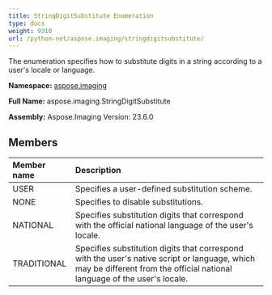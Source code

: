 ```yaml
---
title: StringDigitSubstitute Enumeration
type: docs
weight: 9310
url: /python-net/aspose.imaging/stringdigitsubstitute/
---
```


The enumeration specifies how to substitute digits in a string according to a user's locale or language.

**Namespace:** [aspose.imaging](/imaging/python-net/aspose.imaging/)

**Full Name:** aspose.imaging.StringDigitSubstitute

**Assembly:**  Aspose.Imaging Version: 23.6.0

## **Members**
|**Member name**|**Description**|
| :- | :- |
|USER|Specifies a user-defined substitution scheme.|
|NONE|Specifies to disable substitutions.|
|NATIONAL|Specifies substitution digits that correspond with the official national language of the user's locale.|
|TRADITIONAL|Specifies substitution digits that correspond with the user's native script or language, which may be different from the official national language of the user's locale.|
